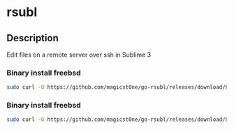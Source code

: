 # rsubl

## Description
Edit files on a remote server over ssh in Sublime 3

### Binary install freebsd

```bash
sudo curl -O https://github.com/magicst0ne/go-rsubl/releases/download/0.1.1/rsubl-linux.tar.gz && sudo tar -zxf rsubl-linux.tar.gz -C /usr/local/bin
```

### Binary install freebsd

```bash
sudo curl -O https://github.com/magicst0ne/go-rsubl/releases/download/0.1.1/rsubl-freebsd.tar.gz && sudo tar -zxf rsubl-freebsd.tar.gz -C /usr/local/bin
```

